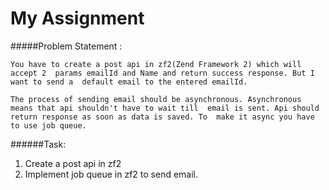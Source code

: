 My Assignment
=============

#####Problem Statement : 

`You have to create a post api in zf2(Zend Framework 2) which will accept 2 
params emailId and Name and return success response. But I want to send a 
default email to the entered emailId.`

`The process of sending email should be asynchronous. Asynchronous means that api shouldn't have to wait till 
email is sent. Api should return response as soon as data is saved. To 
make it async you have to use job queue.`


######Task: 
1. Create a post api in zf2 
2. Implement job queue in zf2 to send email.
